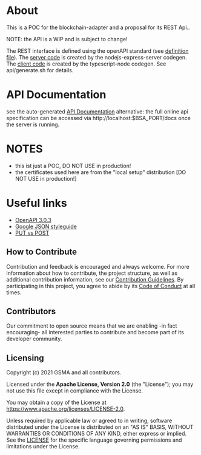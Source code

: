 # About

This is a POC for the blockchain-adapter and a proposal for its REST Api..

NOTE: the API is a WIP and is subject to change!

The REST interface is defined using the openAPI standard (see [definition file](./api/openapi.yaml)).
The [server code](./server/README.md) is created by the nodejs-express-server codegen.
The [client code](./client/README.md) is created by the typescript-node codegen.
See api/generate.sh for details.

# API Documentation

see the auto-generated [API Documentation](./api/doc/README.md)
alternative: the full online api specification can be accessed via http://localhost:$BSA_PORT/docs once the server is running.

# NOTES

- this ist just a POC, DO NOT USE in production!
- the certificates used here are from the "local setup" distribution [DO NOT USE in production!]

# Useful links

- [OpenAPI 3.0.3](http://spec.openapis.org/oas/v3.0.3)
- [Google JSON styleguide](https://google.github.io/styleguide/jsoncstyleguide.xml)
- [PUT vs POST](https://restfulapi.net/rest-put-vs-post/)

## How to Contribute

Contribution and feedback is encouraged and always welcome. For more information about how to contribute, the project structure, as well as additional contribution information, see our [Contribution Guidelines](./CONTRIBUTING.md). By participating in this project, you agree to abide by its [Code of Conduct](./CODE_OF_CONDUCT.md) at all times.

## Contributors

Our commitment to open source means that we are enabling -in fact encouraging- all interested parties to contribute and become part of its developer community.

## Licensing

Copyright (c) 2021 GSMA and all contributors.

Licensed under the **Apache License, Version 2.0** (the "License"); you may not use this file except in compliance with the License.

You may obtain a copy of the License at https://www.apache.org/licenses/LICENSE-2.0.

Unless required by applicable law or agreed to in writing, software distributed under the License is distributed on an "AS IS" BASIS, WITHOUT WARRANTIES OR CONDITIONS OF ANY KIND, either express or implied. See the [LICENSE](./LICENSE) for the specific language governing permissions and limitations under the License.
